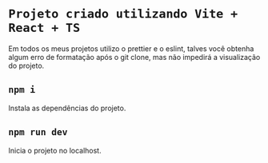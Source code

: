 # `Projeto criado utilizando Vite + React + TS`

Em todos os meus projetos utilizo o prettier e o eslint, talves você obtenha algum erro de formatação após o git clone, mas não impedirá a visualização do projeto.


## `npm i`
Instala as dependências do projeto.

## `npm run dev`
Inicia o projeto no localhost.
